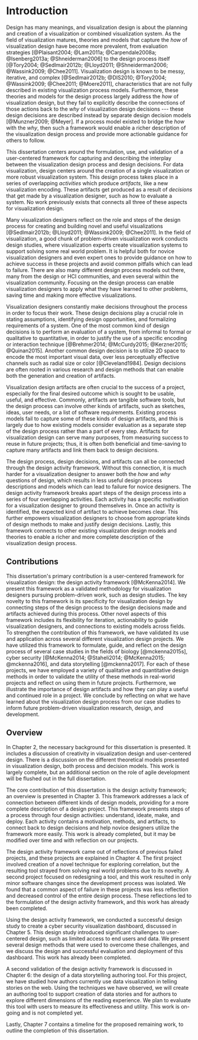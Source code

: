 
# Introduction

<!--
**_TODO_**:

  - spelling check
  - check other dissertation
  - references to chapters
  - fix compilation issues
  - switch compilation entirely to pandoc?

-->

Design has many meanings,
and visualization design is about the planning and creation of a visualization or combined visualization system.
As the field of visualization matures, theories and models
that capture the *how* of visualization design have
become more prevalent, from evaluation
strategies [@Plaisant2004; @Lam2011a; @Carpendale2008a; @Isenberg2013a; @Shneiderman2006]
to the design process
itself [@Tory2004; @Sedlmair2012b; @Lloyd2011; @Shneiderman2006; @Wassink2009; @Chee2011].
Visualization design is known to be messy,
iterative, and complex [@Sedlmair2012b; @DIS2010; @Tory2004; @Wassink2009; @Chee2011; @Moere2011], characteristics that are not fully
described in existing visualization process models.
Furthermore, these theories and models for the design process largely
address the *how* of visualization design, but they fail
to explicitly describe the connections of those actions
back to the *why* of visualization design decisions
--- these design decisions are described instead by separate
design decision models [@Munzner2009; @Meyer].
If a process model existed to bridge the *how* with the *why*,
then such a framework would enable a richer description of the visualization design process
and provide more actionable guidance for others to follow.


This dissertation centers around the formulation, use, and validation of a user-centered framework
for capturing and describing the interplay between the visualization design process and design decisions.
For data visualization, design centers around the creation of a single visualization or more robust visualization system.
This design process takes place in a series of overlapping *activities* which produce *artifacts*, like a new visualization encoding.
These artifacts get produced as a result of *decisions* that get made by a visualization designer, such as how to evaluate a system.
No work previously exists that connects all three of these aspects for visualization design.


Many visualization designers reflect on the role and steps of the design process for creating and building novel and useful visualizations [@Sedlmair2012b; @Lloyd2011; @Wassink2009; @Chee2011].
In the field of visualization, a good chunk of problem-driven visualization work conducts design studies,
where visualization experts create visualization systems to support solving some real world problem.
It is helpful both for novice visualization designers and even expert ones to provide guidance on how to achieve success in these projects and avoid common pitfalls which can lead to failure.
There are also many different design process models out there, many from the design or HCI communities, and even several within the visualization community.
Focusing on the design process can enable visualization designers to apply what they have learned to other problems, saving time and making more effective visualizations.


Visualization designers constantly make decisions throughout the process in order to focus their work.
These design decisions play a crucial role in stating assumptions, identifying design opportunities, and formalizing requirements of a system.
One of the most common kind of design decisions is to perform an evaluation of a system, from informal to formal or qualitative to quantitative, in order to justify the use of a specific encoding or interaction technique [@Brehmer2014; @McCurdy2015; @Kerzner2015; @Quinan2015].
Another common design decision is to utilize 2D space to encode the most important visual data, over less perceptually effective channels such as radial size or color [@Cleveland1984].
Design decisions are often rooted in various research and design methods that can enable both the generation and creation of artifacts.


Visualization design artifacts are often crucial to the success of a project, especially for the final desired outcome which is sought to be usable, useful, and effective.
Commonly, artifacts are tangible software tools,
but the design process can involve other kinds of artifacts,
such as sketches, ideas, user needs, or a list of software requirements.
Existing process models fail to capture some of these kinds of design artifacts,
and this is largely due to how existing models consider evaluation as a separate step of the design process rather than a part of every step.
Artifacts for visualization design can serve many purposes, from measuring success to reuse in future projects;
thus, it is often both beneficial and time-saving to capture many artifacts and link them back to design decisions.


The design process, design decisions, and artifacts can all be connected through the design activity framework.
Without this connection, it is much harder for a visualization designer to answer both the *how* and *why* questions of design,
which results in less useful design process descriptions and models which can lead to failure for novice designers.
The design activity framework breaks apart steps of the design process into a series of four overlapping activities.
Each activity has a specific motivation for a visualization designer to ground themselves in.
Once an activity is identified, the expected kind of artifact to achieve becomes clear.
This further empowers visualization designers to choose from appropriate kinds of design methods to make and justify design decisions.
Lastly, this framework connects to other existing visualization design models and theories to enable a richer and more complete description of the visualization design process.






## Contributions

This dissertation's primary contribution is a user-centered framework for visualization design: the design activity framework [@McKenna2014].
We present this framework as a validated methodology for visualization designers pursuing problem-driven work, such as design studies.
The key novelty to this framework is its specificity for visualization design by connecting steps of the design process to the design decisions made and artifacts achieved during this process.
Other novel aspects of this framework includes its flexibility for iteration, actionability to guide visualization designers, and connections to existing models across fields.
To strengthen the contribution of this framework, we have validated its use and application across several different visualization design projects.
We have utilized this framework to formulate, guide, and reflect on the design process of several case studies in the fields of
biology [@mckenna2015s], cyber security [@McKenna2014; @Staheli2014; @McKenna2015; @mckenna2016], and data storytelling [@mckenna2017].
For each of these projects, we have employed a variety of qualitative and quantitative design methods in order to validate the utility of these methods in real-world projects and reflect on using them in future projects.
Furthermore, we illustrate the importance of design artifacts and how they can play a useful and continued role in a project.
We conclude by reflecting on what we have learned about the visualization design process from our case studies to inform future problem-driven visualization research, design, and development.





## Overview

In Chapter 2, the necessary background for this dissertation is presented.
It includes a discussion of creativity in visualization design and user-centered design.
There is a discussion on the different theoretical models presented in visualization design, both process and decision models.
This work is largely complete, but an additional section on the role of agile development will be flushed out in the full dissertation.


The core contribution of this dissertation is the design activity framework; an overview is presented in Chapter 3.
This framework addresses a lack of connection between different kinds of design models, providing for a more complete description of a design project.
This framework presents steps of a process through four design activities: understand, ideate, make, and deploy.
Each activity contains a motivation, methods, and artifacts, to connect back to design decisions and help novice designers utilize the framework more easily.
This work is already completed, but it may be modified over time and with reflection on our projects.


The design activity framework came out of reflections of previous failed projects, and these projects are explained in Chapter 4.
The first project involved creation of a novel technique for exploring correlation,
but the resulting tool strayed from solving real world problems due to its novelty.
A second project focused on redesigning a tool,
and this work resulted in only minor software changes since the development process was isolated.
We found that a common aspect of failure in these projects was less reflection and decreased control of the entire design process.
These reflections led to the formulation of the design activity framework,
and this work has already been completed.


Using the design activity framework, we conducted a successful design study to create a cyber security visualization dashboard, discussed in Chapter 5.
This design study introduced significant challenges to user-centered design, such as limited access to end users and data.
We present several design methods that were used to overcome these challenges,
and we discuss the design and successful evaluation and deployment of this dashboard.
This work has already been completed.


A second validation of the design activity framework is discussed in Chapter 6: the design of a data storytelling authoring tool.
For this project, we have studied how authors currently use data visualization in telling stories on the web.
Using the techniques we have observed, we will create an authoring tool to support creation of data stories and for authors to explore different dimensions of the reading experience.
We plan to evaluate this tool with users to measure its effectiveness and utility.
This work is on-going and is not completed yet.


Lastly, Chapter 7 contains a timeline for the proposed remaining work, to outline the completion of this dissertation.

